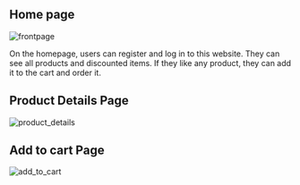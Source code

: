 ## Home page 
![frontpage](https://github.com/user-attachments/assets/cac3fcea-be12-4d30-a82d-6068e514aa4f)

On the homepage, users can register and log in to this website. They can see all products and discounted items. If they like any product, they can add it to the cart and order it.

## Product Details Page
![product_details](https://github.com/user-attachments/assets/b584ef69-a157-4263-81db-0e5cc76a7bb8)
## Add to cart Page 
![add_to_cart](https://github.com/user-attachments/assets/9e4c83a1-d641-46a5-b648-edc9163c0357)


